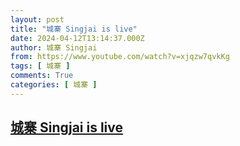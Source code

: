 ```yaml
---
layout: post
title: "城寨 Singjai is live"
date: 2024-04-12T13:14:37.000Z
author: 城寨 Singjai
from: https://www.youtube.com/watch?v=xjqzw7qvkKg
tags: [ 城寨 ]
comments: True
categories: [ 城寨 ]
---
```

<!--1712927677000-->
[城寨 Singjai is live](https://www.youtube.com/watch?v=xjqzw7qvkKg)
------

<div>

</div>
